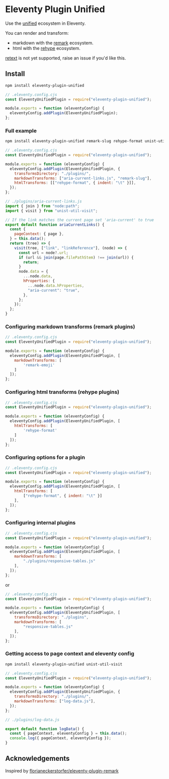 # Eleventy Plugin Unified

Use the [unified](https://unifiedjs.com/) ecosystem in Eleventy.

You can render and transform:

- markdown with the [remark](https://github.com/remarkjs/remark) ecosystem.
- html with the [rehype](https://github.com/rehypejs/rehype) ecosystem.

[retext](https://github.com/retextjs/retext) is not yet supported, raise an issue if you'd like this.

## Install

```bash
npm install eleventy-plugin-unified
```

```javascript
// .eleventy.config.cjs
const EleventyUnifiedPlugin = require("eleventy-plugin-unified");

module.exports = function (eleventyConfig) {
  eleventyConfig.addPlugin(EleventyUnifiedPlugin);
};
```

### Full example

```bash
npm install eleventy-plugin-unified remark-slug rehype-format unist-util-visit
```

```javascript
// .eleventy.config.cjs
const EleventyUnifiedPlugin = require("eleventy-plugin-unified");

module.exports = function (eleventyConfig) {
  eleventyConfig.addPlugin(EleventyUnifiedPlugin, {
    transformsDirectory: "./plugins/",
    markdownTransforms: ["aria-current-links.js", "remark-slug"],
    htmlTransforms: [["rehype-format", { indent: "\t" }]],
  });
};
```

```javascript
// ./plugins/aria-current-links.js
import { join } from "node:path";
import { visit } from "unist-util-visit";

// If the link matches the current page set 'aria-current' to true
export default function ariaCurrentLinks() {
  const {
    pageContext: { page },
  } = this.data();
  return (tree) => {
    visit(tree, ["link", "linkReference"], (node) => {
      const url = node?.url;
      if (url && join(page.filePathStem) !== join(url)) {
        return;
      }
      node.data = {
        ...node.data,
        hProperties: {
          ...node.data.hProperties,
          "aria-current": "true",
        },
      };
    });
  };
}
```

### Configuring markdown transforms (remark plugins)

```javascript
// .eleventy.config.cjs
const EleventyUnifiedPlugin = require("eleventy-plugin-unified");

module.exports = function (eleventyConfig) {
  eleventyConfig.addPlugin(EleventyUnifiedPlugin, [
    markdownTransforms: [
        'remark-emoji'
    ]
  ]);
};
```

### Configuring html transforms (rehype plugins)

```javascript
// .eleventy.config.cjs
const EleventyUnifiedPlugin = require("eleventy-plugin-unified");

module.exports = function (eleventyConfig) {
  eleventyConfig.addPlugin(EleventyUnifiedPlugin, [
    htmlTransforms: [
        'rehype-format'
    ]
  ]);
};
```

### Configuring options for a plugin

```javascript
// .eleventy.config.cjs
const EleventyUnifiedPlugin = require("eleventy-plugin-unified");

module.exports = function (eleventyConfig) {
  eleventyConfig.addPlugin(EleventyUnifiedPlugin, [
    htmlTransforms: [
        ["rehype-format", { indent: "\t" }]
    ],
  ]);
};
```

### Configuring internal plugins

```javascript
// .eleventy.config.cjs
const EleventyUnifiedPlugin = require("eleventy-plugin-unified");

module.exports = function (eleventyConfig) {
  eleventyConfig.addPlugin(EleventyUnifiedPlugin, [
    markdownTransforms: [
        "./plugins/responsive-tables.js"
    ],
  ]);
};
```

or

```javascript
// .eleventy.config.cjs
const EleventyUnifiedPlugin = require("eleventy-plugin-unified");

module.exports = function (eleventyConfig) {
  eleventyConfig.addPlugin(EleventyUnifiedPlugin, [
    transformsDirectory: "./plugins",
    markdownTransforms: [
        "responsive-tables.js"
    ],
  ]);
};
```

### Getting access to page context and eleventy config

```bash
npm install eleventy-plugin-unified unist-util-visit
```

```javascript
// .eleventy.config.cjs
const EleventyUnifiedPlugin = require("eleventy-plugin-unified");

module.exports = function (eleventyConfig) {
  eleventyConfig.addPlugin(EleventyUnifiedPlugin, {
    transformsDirectory: "./plugins/",
    markdownTransforms: ["log-data.js"],
  });
};
```

```javascript
// ./plugins/log-data.js

export default function logData() {
  const { pageContext, eleventyConfig } = this.data();
  console.log({ pageContext, eleventyConfig });
}
```

## Acknowledgements

Inspired by [florianeckerstorfer/eleventy-plugin-remark](https://github.com/florianeckerstorfer/eleventy-plugin-remark)
